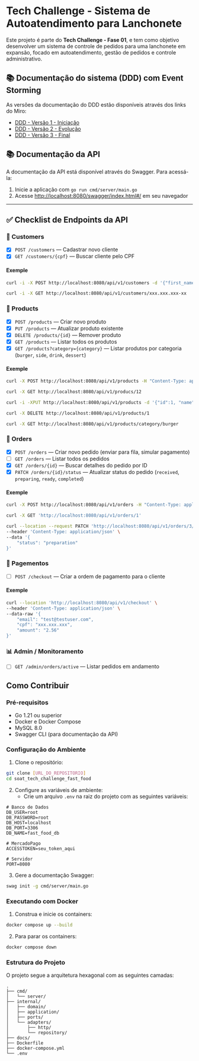 # Tech Challenge - Sistema de Autoatendimento para Lanchonete

Este projeto é parte do **Tech Challenge - Fase 01**, e tem como objetivo desenvolver um sistema de controle de pedidos para uma lanchonete em expansão, focado em autoatendimento, gestão de pedidos e controle administrativo.

## 📚 Documentação do sistema (DDD) com Event Storming

As versões da documentação do DDD estão disponíveis através dos links do Miro:

- [DDD - Versão 1 - Iniciação](https://miro.com/app/board/uXjVIDaCt8I=/)
- [DDD - Versão 2 - Evolução](https://miro.com/app/board/uXjVI26PK8k=/)
- [DDD - Versão 3 - Final](https://miro.com/app/board/uXjVIzM5S5Q=/)

## 📚 Documentação da API

A documentação da API está disponível através do Swagger. Para acessá-la:

1. Inicie a aplicação com `go run cmd/server/main.go`
2. Acesse [http://localhost:8080/swagger/index.html#/](http://localhost:8080/swagger/index.html#/) em seu navegador

---

## ✅ Checklist de Endpoints da API

### 👤 Customers
- [x] `POST /customers` — Cadastrar novo cliente
- [x] `GET /customers/{cpf}` — Buscar cliente pelo CPF

#### Exemple
```bash
curl -i -X POST http://localhost:8080/api/v1/customers -d '{"first_name":"Test1","last_name":"Test2","email":"test@test.com","cpf":"xxx.xxx.xxx"}'

curl -i -X GET http://localhost:8080/api/v1/customers/xxx.xxx.xxx-xx
```

### 🍔 Products
- [x] `POST /products` — Criar novo produto
- [x] `PUT /products`  — Atualizar produto existente
- [x] `DELETE /products/{id}` — Remover produto
- [x] `GET /products` — Listar todos os produtos
- [x] `GET /products?category={category}` — Listar produtos por categoria (`burger`, `side`, `drink`, `dessert`)

#### Exemple
```bash
curl -X POST http://localhost:8080/api/v1/products -H "Content-Type: application/json" -d '{"name":"Pizza","description":"queijo","price":"40","category":"burger"}'

curl -X GET http://localhost:8080/api/v1/producs/12

curl -i -XPUT http://localhost:8080/api/v1/products -d '{"id":1, "name":"Pizza-u","description":"queijo","price":"40","category":"burger"}'

curl -X DELETE http://localhost:8080/api/v1/products/1

curl -X GET http://localhost:8080/api/v1/products/category/burger
```

### 🧾 Orders
- [x] `POST /orders` — Criar novo pedido (enviar para fila, simular pagamento)
- [ ] `GET /orders` — Listar todos os pedidos
- [x] `GET /orders/{id}` — Buscar detalhes do pedido por ID
- [x] `PATCH /orders/{id}/status` — Atualizar status do pedido (`received`, `preparing`, `ready`, `completed`)

#### Exemple
```bash
curl -X POST http://localhost:8080/api/v1/orders -H "Content-Type: application/json" -d '{"customer_id":1,"cpf":"xxx.xxx.xxx","status":"received", "items":[{"order_id":1,"product_id":1,"quantity":1, "price": 5.66},{"order_id":1,"product_id":2,"quantity":1, "price": 2.88}]}'

curl -X GET 'http://localhost:8080/api/v1/orders/1'

curl --location --request PATCH 'http://localhost:8080/api/v1/orders/3/status' \
--header 'Content-Type: application/json' \
--data '{
    "status": "preparation"
}'
```

### 🧾 Pagementos
- [ ] `POST /checkout` — Criar a ordem de pagamento para o cliente

#### Exemple
```bash
curl --location 'http://localhost:8080/api/v1/checkout' \
--header 'Content-Type: application/json' \
--data-raw '{
    "email": "test@testuser.com",
    "cpf": "xxx.xxx.xxx",
    "amount": "2.56"
}'
```

### 📊 Admin / Monitoramento
- [ ] `GET /admin/orders/active` — Listar pedidos em andamento

## Como Contribuir

### Pré-requisitos

- Go 1.21 ou superior
- Docker e Docker Compose
- MySQL 8.0
- Swagger CLI (para documentação da API)

### Configuração do Ambiente

1. Clone o repositório:
```bash
git clone [URL_DO_REPOSITORIO]
cd soat_tech_challenge_fast_food
```

2. Configure as variáveis de ambiente:
   - Crie um arquivo `.env` na raiz do projeto com as seguintes variáveis:
```env
# Banco de Dados
DB_USER=root
DB_PASSWORD=root
DB_HOST=localhost
DB_PORT=3306
DB_NAME=fast_food_db

# MercadoPago
ACCESSTOKEN=seu_token_aqui

# Servidor
PORT=8080
```

3. Gere a documentação Swagger:
```bash
swag init -g cmd/server/main.go
```

### Executando com Docker

1. Construa e inicie os containers:
```bash
docker compose up --build
```

2. Para parar os containers:
```bash
docker compose down
```

### Estrutura do Projeto

O projeto segue a arquitetura hexagonal com as seguintes camadas:

```
.
├── cmd/
│   └── server/          
├── internal/
│   ├── domain/        
│   ├── application/    
│   ├── ports/          
│   └── adapters/       
│       ├── http/      
│       └── repository/
├── docs/               
├── Dockerfile         
├── docker-compose.yml 
└── .env             
```

